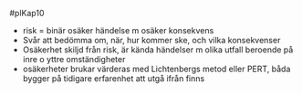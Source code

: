 #plKap10
- risk = binär osäker händelse m osäker konsekvens
- Svår att bedömma om, när, hur kommer ske, och vilka konsekvenser
- Osäkerhet skiljd från risk, är kända händelser m olika utfall beroende på inre o yttre omständigheter
- osäkerheter brukar värderas med Lichtenbergs metod eller PERT, båda bygger på tidigare erfarenhet att utgå ifrån finns